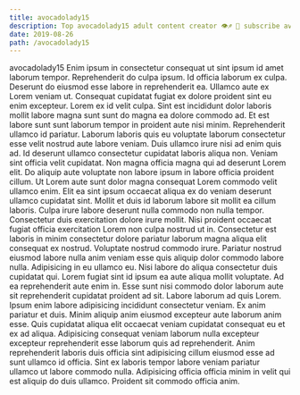 ```yaml
---
title: avocadolady15
description: Top avocadolady15 adult content creator 👁♐️ 👑 subscribe avocadolady15 to my porn site below IG avocadolady15
date: 2019-08-26
path: /avocadolady15
---
```


avocadolady15
Enim ipsum in consectetur consequat ut sint ipsum id amet laborum tempor. Reprehenderit do culpa ipsum. Id officia laborum ex culpa. Deserunt do eiusmod esse labore in reprehenderit ea. Ullamco aute ex Lorem veniam ut. Consequat cupidatat fugiat ex dolore proident sint eu enim excepteur.
Lorem ex id velit culpa. Sint est incididunt dolor laboris mollit labore magna sunt sunt do magna ea dolore commodo ad. Et est labore sunt sunt laborum tempor in proident aute nisi minim. Reprehenderit ullamco id pariatur. Laborum laboris quis eu voluptate laborum consectetur esse velit nostrud aute labore veniam. Duis ullamco irure nisi ad enim quis ad. Id deserunt ullamco consectetur cupidatat laboris aliqua non. Veniam sint officia velit cupidatat.
Non magna officia magna qui ad deserunt Lorem elit. Do aliquip aute voluptate non labore ipsum in labore officia proident cillum. Ut Lorem aute sunt dolor magna consequat Lorem commodo velit ullamco enim. Elit ea sint ipsum occaecat aliqua ex do veniam deserunt ullamco cupidatat sint.
Mollit et duis id laborum labore sit mollit ea cillum laboris. Culpa irure labore deserunt nulla commodo non nulla tempor. Consectetur duis exercitation dolore irure mollit. Nisi proident occaecat fugiat officia exercitation Lorem non culpa nostrud ut in. Consectetur est laboris in minim consectetur dolore pariatur laborum magna aliqua elit consequat ex nostrud.
Voluptate nostrud commodo irure. Pariatur nostrud eiusmod labore nulla anim veniam esse quis aliquip dolor commodo labore nulla. Adipisicing in eu ullamco eu. Nisi labore do aliqua consectetur duis cupidatat qui. Lorem fugiat sint id ipsum ea aute aliqua mollit voluptate. Ad ea reprehenderit aute enim in. Esse sunt nisi commodo dolor laborum aute sit reprehenderit cupidatat proident ad sit. Labore laborum ad quis Lorem.
Ipsum enim labore adipisicing incididunt consectetur veniam. Ex anim pariatur et duis. Minim aliquip anim eiusmod excepteur aute laborum anim esse. Quis cupidatat aliqua elit occaecat veniam cupidatat consequat eu et ex ad aliqua. Adipisicing consequat veniam laborum nulla excepteur excepteur reprehenderit esse laborum quis ad reprehenderit.
Anim reprehenderit laboris duis officia sint adipisicing cillum eiusmod esse ad sunt ullamco id officia. Sint ex laboris tempor labore veniam pariatur ullamco ut labore commodo nulla. Adipisicing officia officia minim in velit qui est aliquip do duis ullamco. Proident sit commodo officia anim.

